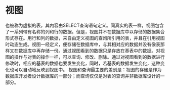 # 视图

也被称为虚拟的表，其内容由SELECT查询语句定义。同真实的表一样，视图包含了一系列带有名称的列和行的数据。但是，视图并不在数据库中以存储的数据集合形式存在。用行和列的数据，来自由定义视图的查询所引用的表，并且在引用视图时动态生成。视图一经定义，便存储在数据库中，与其相对应的数据并没有像表那样又在数据库中再存储一份。通过视图看到的数据只是存放在基表中的数据。对视图的操作与对表的操作一样，可以查询、修改、删除。通过对视图看到的数据进行修改时，相应的基表的数据也要发生变化，同时，若基表的数据发生变化，这种变化也可以自动地反映到视图中。
视图和查询最主要的差别是：视图的存储是作为数据库开发者设计数据库的一部分；而查询仅仅是对表的查询并非数据库设计的一部分。